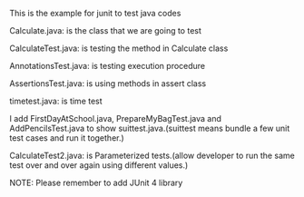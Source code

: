 This is the example for junit to test java codes

Calculate.java: is the class that we are going to test

CalculateTest.java: is testing the method in Calculate class 

AnnotationsTest.java: is testing execution procedure

AssertionsTest.java: is using methods in assert class

timetest.java: is time test

I add FirstDayAtSchool.java, PrepareMyBagTest.java and AddPencilsTest.java to show suittest.java.(suittest means bundle a few unit test cases and run it together.)

CalculateTest2.java: is Parameterized tests.(allow developer to run the same test over and over again using different values.)


NOTE: Please remember to add JUnit 4 library
